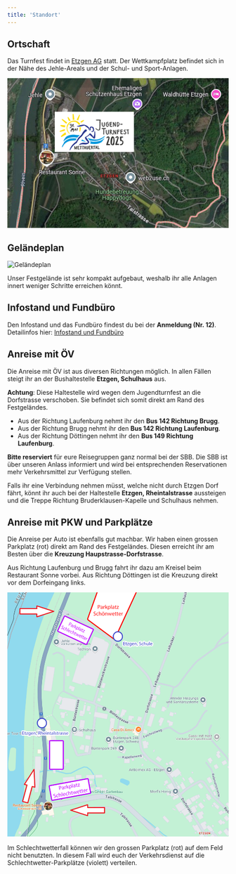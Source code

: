 ```yaml
---
title: 'Standort'
---
```


Ortschaft
---------

Das Turnfest findet in
[Etzgen AG](https://www.google.ch/maps/place/5275+Etzgen/@47.5742997,8.107697,448m/data=!3m1!1e3!4m6!3m5!1s0x479043f58d2b21c9:0x400ff8840194c10!8m2!3d47.5704441!4d8.1111217!16zL20vMGZ5dzVi?entry=ttu)
statt.
Der Wettkampfplatz befindet sich in der Nähe des Jehle-Areals und der Schul- und Sport-Anlagen.

![Standort Etzgen AG](standort_ubersicht.png)


Geländeplan
-----------

![Geländeplan](gelaendeplan.jpg)

Unser Festgelände ist sehr kompakt aufgebaut, weshalb ihr alle Anlagen innert weniger Schritte erreichen könnt.


Infostand und Fundbüro
----------------------

Den Infostand und das Fundbüro findest du bei der **Anmeldung (Nr. 12)**.
Detailinfos hier: [Infostand und Fundbüro](/organisation/infostand)


Anreise mit ÖV
--------------

Die Anreise mit ÖV ist aus diversen Richtungen möglich.
In allen Fällen steigt ihr an der Bushaltestelle **Etzgen, Schulhaus** aus.

**Achtung**: Diese Haltestelle wird wegen dem Jugendturnfest an die Dorfstrasse verschoben.
Sie befindet sich somit direkt am Rand des Festgeländes.

* Aus der Richtung Laufenburg nehmt ihr den **Bus 142 Richtung Brugg**.
* Aus der Richtung Brugg nehmt ihr den **Bus 142 Richtung Laufenburg**.
* Aus der Richtung Döttingen nehmt ihr den **Bus 149 Richtung Laufenburg**.

**Bitte reserviert** für eure Reisegruppen ganz normal bei der SBB.
Die SBB ist über unseren Anlass informiert
und wird bei entsprechenden Reservationen mehr Verkehrsmittel zur Verfügung stellen.

Falls ihr eine Verbindung nehmen müsst, welche nicht durch Etzgen Dorf fährt,
könnt ihr auch bei der Haltestelle **Etzgen, Rheintalstrasse** aussteigen
und die Treppe Richtung Bruderklausen-Kapelle und Schulhaus nehmen.


Anreise mit PKW und Parkplätze
------------------------------

Die Anreise per Auto ist ebenfalls gut machbar.
Wir haben einen grossen Parkplatz (rot) direkt am Rand des Festgeländes.
Diesen erreicht ihr am Besten über die **Kreuzung Haupstrasse-Dorfstrasse**.

Aus Richtung Laufenburg und Brugg fahrt ihr dazu am Kreisel beim Restaurant Sonne vorbei.
Aus Richtung Döttingen ist die Kreuzung direkt vor dem Dorfeingang links.

![Karte Anreise](karte_anreise.png)

Im Schlechtwetterfall können wir den grossen Parkplatz (rot) auf dem Feld nicht benutzten.
In diesem Fall wird euch der Verkehrsdienst auf die Schlechtwetter-Parkplätze (violett) verteilen.
